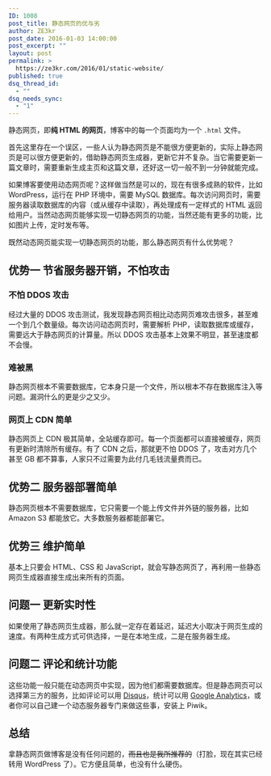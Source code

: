 ```yaml
---
ID: 1008
post_title: 静态网页的优与劣
author: ZE3kr
post_date: 2016-01-03 14:00:00
post_excerpt: ""
layout: post
permalink: >
  https://ze3kr.com/2016/01/static-website/
published: true
dsq_thread_id:
  - ""
dsq_needs_sync:
  - "1"
---
```

<p>静态网页，即<strong>纯 HTML 的网页</strong>，博客中的每一个页面均为一个 <code>.html</code> 文件。</p>

<p>首先这里存在一个误区，一些人认为静态网页是不能很方便更新的，实际上静态网页是可以很方便更新的，借助静态网页生成器，更新它并不复杂。当它需要更新一篇文章时，需要重新生成主页和这篇文章，还好这一切一般不到一分钟就能完成。</p>

<p>如果博客要使用动态网页呢？这样做当然是可以的，现在有很多成熟的软件，比如 WordPress，运行在 PHP 环境中，需要 MySQL 数据库。每次访问网页时，需要服务器读取数据库的内容（或从缓存中读取），再处理成有一定样式的 HTML 返回给用户。当然动态网页能够实现一切静态网页的功能，当然还能有更多的功能，比如图片上传，定时发布等。</p>

<p>既然动态网页能实现一切静态网页的功能，那么静态网页有什么优势呢？</p>

<!--more-->

<h2>优势一 节省服务器开销，不怕攻击</h2>

<h3>不怕 DDOS 攻击</h3>

<p>经过大量的 DDOS 攻击测试，我发现静态网页相比动态网页难攻击很多，甚至难一个到几个数量级。每次访问动态网页时，需要解析 PHP，读取数据库或缓存，需要远大于静态网页的计算量。所以 DDOS 攻击基本上效果不明显，甚至速度都不会慢。</p>

<h3>难被黑</h3>

<p>静态网页根本不需要数据库，它本身只是一个文件，所以根本不存在数据库注入等问题。漏洞什么的更是少之又少。</p>

<h3>网页上 CDN 简单</h3>

<p>静态网页上 CDN 极其简单，全站缓存即可。每一个页面都可以直接被缓存，网页有更新时清除所有缓存。有了 CDN 之后，那就更不怕 DDOS 了，攻击对方几个甚至 GB 都不算事，人家只不过需要为此付几毛钱流量费而已。</p>

<h2>优势二 服务器部署简单</h2>

<p>静态网页根本不需要数据库，它只需要一个能上传文件并外链的服务器，比如 Amazon S3 都能放它。大多数服务器都能部署它。</p>

<h2>优势三 维护简单</h2>

<p>基本上只要会 HTML、CSS 和 JavaScript，就会写静态网页了，再利用一些静态网页生成器直接生成出来所有的页面。</p>

<h2>问题一 更新实时性</h2>

<p>如果使用了静态网页生成器，那么就一定存在着延迟，延迟大小取决于网页生成的速度。有两种生成方式可供选择，一是在本地生成，二是在服务器生成。</p>

<h2>问题二 评论和统计功能</h2>

<p>这些功能一般只能在动态网页中实现，因为他们都需要数据库。但是静态网页可以选择第三方的服务，比如评论可以用 <a href="https://disqus.com" target="_blank">Disqus</a>，统计可以用 <a href="https://www.google.com/analytics/" target="_blank">Google Analytics</a>，或者你可以自己建一个动态服务器专门来做这些事，安装上 Piwik。</p>

<h2>总结</h2>

<p>拿静态网页做博客是没有任何问题的，<del>而且也是我所推荐的</del>（打脸，现在其实已经转用 WordPress 了）。它方便且简单，也没有什么硬伤。</p>